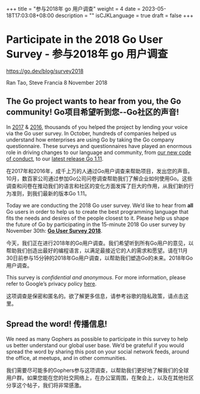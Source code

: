 +++
title = "参与2018年 go 用户调查"
weight = 4
date = 2023-05-18T17:03:08+08:00
description = ""
isCJKLanguage = true
draft = false
+++

# Participate in the 2018 Go User Survey -  参与2018年 go 用户调查

https://go.dev/blog/survey2018

Ran Tao, Steve Francia
8 November 2018

## The Go project wants to hear from you, the Go community! Go项目希望听到您--Go社区的声音!

In [2017](https://blog.golang.org/survey2017-results) & [2016](https://blog.golang.org/survey2016-results), thousands of you helped the project by lending your voice via the Go user survey. In October, hundreds of companies helped us understand how enterprises are using Go by taking the Go company questionnaire. These surveys and questionnaires have played an enormous role in driving changes to our language and community, from [our new code of conduct](https://blog.golang.org/conduct-2018), to our [latest release Go 1.11](https://blog.golang.org/go1.11).

在2017年和2016年，成千上万的人通过Go用户调查来帮助项目，发出您的声音。10月，数百家公司通过参加Go公司问卷调查帮助我们了解企业如何使用Go。这些调查和问卷在推动我们的语言和社区的变化方面发挥了巨大的作用，从我们新的行为准则，到我们最新的版本Go 1.11。

Today we are conducting the 2018 Go user survey. We’d like to hear from **all** Go users in order to help us to create the best programming language that fits the needs and desires of the people closest to it. Please help us shape the future of Go by participating in the 15-minute 2018 Go user survey by November 30th: [**Go User Survey 2018**](https://goo.gl/8Vzquh).

今天，我们正在进行2018年的Go用户调查。我们希望听到所有Go用户的意见，以帮助我们创造出最好的编程语言，以满足最接近它的人的需求和愿望。请在11月30日前参与15分钟的2018年Go用户调查，以帮助我们塑造Go的未来。2018年Go用户调查。

This survey is *confidential and anonymous*. For more information, please refer to Google’s privacy policy [here](https://policies.google.com/privacy).

这项调查是保密和匿名的。欲了解更多信息，请参考谷歌的隐私政策，请点击这里。

## Spread the word! 传播信息!

We need as many Gophers as possible to participate in this survey to help us better understand our global user base. We’d be grateful if you would spread the word by sharing this post on your social network feeds, around the office, at meetups, and in other communities.

我们需要尽可能多的Gophers参与这项调查，以帮助我们更好地了解我们的全球用户群。如果您能在您的社交网络上，在办公室周围，在聚会上，以及在其他社区分享这个帖子，我们将非常感激。
